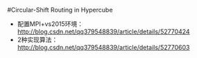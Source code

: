#Circular-Shift Routing in Hypercube
- 配置MPI+vs2015环境：http://blog.csdn.net/qq379548839/article/details/52770424
- 2种实现算法：http://blog.csdn.net/qq379548839/article/details/52770603